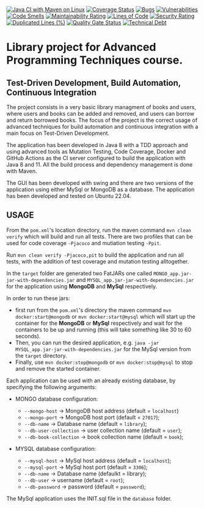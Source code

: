 [![Java CI with Maven on Linux](https://github.com/MihailTeodor/attsw-final-project/actions/workflows/maven.yml/badge.svg)](https://github.com/MihailTeodor/attsw-final-project/actions)
[![Coverage Status](https://coveralls.io/repos/github/MihailTeodor/attsw-final-project/badge.svg?branch=master)](https://coveralls.io/github/MihailTeodor/attsw-final-project?branch=master)
[![Bugs](https://sonarcloud.io/api/project_badges/measure?project=MihailTeodor_attsw-final-project&metric=bugs)](https://sonarcloud.io/summary/new_code?id=MihailTeodor_attsw-final-project)
[![Vulnerabilities](https://sonarcloud.io/api/project_badges/measure?project=MihailTeodor_attsw-final-project&metric=vulnerabilities)](https://sonarcloud.io/summary/new_code?id=MihailTeodor_attsw-final-project)
[![Code Smells](https://sonarcloud.io/api/project_badges/measure?project=MihailTeodor_attsw-final-project&metric=code_smells)](https://sonarcloud.io/summary/new_code?id=MihailTeodor_attsw-final-project)
[![Maintainability Rating](https://sonarcloud.io/api/project_badges/measure?project=MihailTeodor_attsw-final-project&metric=sqale_rating)](https://sonarcloud.io/summary/new_code?id=MihailTeodor_attsw-final-project)
[![Lines of Code](https://sonarcloud.io/api/project_badges/measure?project=MihailTeodor_attsw-final-project&metric=ncloc)](https://sonarcloud.io/summary/new_code?id=MihailTeodor_attsw-final-project)
[![Security Rating](https://sonarcloud.io/api/project_badges/measure?project=MihailTeodor_attsw-final-project&metric=security_rating)](https://sonarcloud.io/summary/new_code?id=MihailTeodor_attsw-final-project)
[![Duplicated Lines (%)](https://sonarcloud.io/api/project_badges/measure?project=MihailTeodor_attsw-final-project&metric=duplicated_lines_density)](https://sonarcloud.io/summary/new_code?id=MihailTeodor_attsw-final-project)
[![Quality Gate Status](https://sonarcloud.io/api/project_badges/measure?project=MihailTeodor_attsw-final-project&metric=alert_status)](https://sonarcloud.io/summary/new_code?id=MihailTeodor_attsw-final-project)
[![Technical Debt](https://sonarcloud.io/api/project_badges/measure?project=MihailTeodor_attsw-final-project&metric=sqale_index)](https://sonarcloud.io/summary/new_code?id=MihailTeodor_attsw-final-project)


# Library project for Advanced Programming Techniques course.
## Test-Driven Development, Build Automation, Continuous Integration

The project consists in a very basic library managment of books and users, where users and books can be added and removed, and users can borrow and return borrowed books. The focus of the project is the correct usage of advanced techniques for build automation and continuous integration with a main focus on Test-Driven Development.

The application has been developed in Java 8 with a TDD approach and using advanced tools as Mutation Testing, Code Coverage, Docker and GitHub Actions as the CI server configured to build the application with Java 8 and 11. All the build process and dependency management is done with Maven. 

The GUI has been developed with swing and there are two versions of the application using either MySql or MongoDB as a database. The application has been developed and tested on Ubuntu 22.04.

## USAGE
From the `pom.xml`'s location directory, run the maven command `mvn clean verify` which will build and run all tests. There are two profiles that can be used for code coverage `-Pjacoco` and mutiation testing `-Ppit`.

Run `mvn clean verify -Pjacoco,pit` to build the application and run all tests, with the addition of test coverage and mutation testing alltogether.

In the `target` folder are generated two FatJARs one called `MONGO_app.jar-jar-with-dependencies.jar` and `MYSQL_app.jar-jar-with-dependencies.jar` for the application using **MongoDB** and **MySql** respectively. 

In order to run these jars:

* first run from the `pom.xml`'s directory the maven command `mvn docker:start@mongodb` or `mvn docker:start@mysql` which will start up the container for the **MongoDB** or **MySql** respectively and wait for the containers to be up and running (this will take something like 30 to 60 seconds).
*  Then, you can run the desired application, e.g. `java -jar MYSQL_app.jar-jar-with-dependencies.jar` for the MySql version from the `target` directory.
*  Finally, use `mvn docker:stop@mongodb` or `mvn docker:stop@mysql` to stop and remove the started container.


Each application can be used with an already existing database, by specifying the following arguments:

* MONGO database configuration:
  - `--mongo-host` -> MongoDB host address (default = `localhost`)
  - `--mongo-port` -> MongoDB host port (default = `27017`);
  - `--db-name` -> Database name (default = `library`);
  - `--db-user-collection` -> user collection name (default = `user`);
  - `--db-book-collection` -> book collection name (default = `book`);

* MYSQL database configuration:
  - `--mysql-host` -> MySql host address (default = `localhost`);
  - `--mysql-port` -> MySql host port (default = `3306`);
  - `--db-name` -> Database name (defaulkt = library);
  - `--db-user` -> username (default = `root`);
  - `--db-password` -> password (default = `password`);

The MySql application uses the INIT.sql file in the `database` folder.



